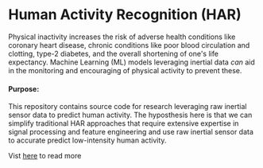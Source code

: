 # Human Activity Recognition (HAR)

Physical inactivity increases the risk of adverse health conditions like coronary heart disease, chronic conditions like poor blood circulation and clotting, type-2 diabetes, and the overall shortening of one's life expectancy. Machine Learning (ML) models leveraging inertial data *can* aid in the monitoring and encouraging of physical activity to prevent these. 

#### Purpose:
This repository contains source code for research leveraging raw inertial sensor data to predict human activity. The hyposthesis here is that we can simplify traditional HAR approaches that require extensive expertise in signal processing and feature engineering and use raw inertial sensor data to accurate predict low-intensity human activity.

Vist <a href="https://bmf87.github.io/har/">here</a> to read more
